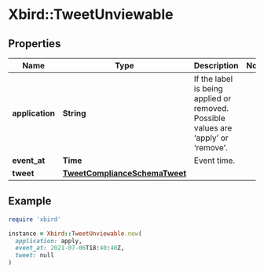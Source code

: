 # Xbird::TweetUnviewable

## Properties

| Name | Type | Description | Notes |
| ---- | ---- | ----------- | ----- |
| **application** | **String** | If the label is being applied or removed. Possible values are ‘apply’ or ‘remove’. |  |
| **event_at** | **Time** | Event time. |  |
| **tweet** | [**TweetComplianceSchemaTweet**](TweetComplianceSchemaTweet.md) |  |  |

## Example

```ruby
require 'xbird'

instance = Xbird::TweetUnviewable.new(
  application: apply,
  event_at: 2021-07-06T18:40:40Z,
  tweet: null
)
```

